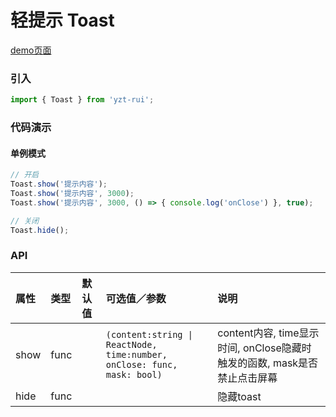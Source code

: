# 轻提示 Toast

[demo页面](https://yyb323.com/yui.mobile/toast)

### 引入

```js
import { Toast } from 'yzt-rui';
```

### 代码演示

#### 单例模式
```js
// 开启
Toast.show('提示内容');
Toast.show('提示内容', 3000);
Toast.show('提示内容', 3000, () => { console.log('onClose') }, true);

// 关闭
Toast.hide();
```

### API

| 属性 | 类型 | 默认值 | 可选值／参数 | 说明 |
| :--- | :--- | :--- | :--- | :--- |
| show | func | | <code>(content:string &#124; ReactNode, time:number, onClose: func, mask: bool)</code> | content内容, time显示时间, onClose隐藏时触发的函数, mask是否禁止点击屏幕 |
| hide | func | | | 隐藏toast |


